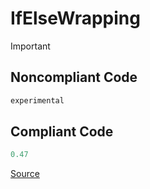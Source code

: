 # IfElseWrapping

Important

## Noncompliant Code

```kotlin
experimental
```
## Compliant Code

```kotlin
0.47
```

[Source](https://detekt.dev/docs/rules/formatting#ifelsewrapping)
